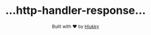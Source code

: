 <div align="center">
  <h1> ...http-handler-response... </h1>
  <sub>Built with ❤︎ by
  <a href="https://github.com/hiukky">Hiukky</a>
  <br><br>
</div>
